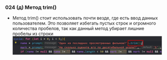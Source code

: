 ### **024 (д) Метод trim()**

- Метод trim() стоит использовать почти везде, где есть ввод данных пользователем. Это позволяет избегать пустых строк и огромного количества пробелов, так как данный метод убирает лишние пробелы из строки
![](../_png/Pasted%20image%2020220908195423.png)